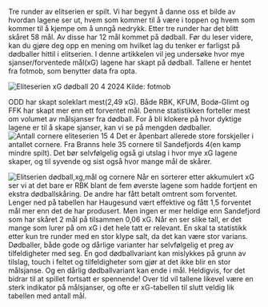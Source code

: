 Tre runder av elitserien er spilt. Vi har begynt å danne oss et bilde av hvordan lagene ser ut, hvem som kommer til å være i toppen og hvem som kommer til å kjempe om å unngå nedrykk. Etter tre runder har det blitt skåret 58 mål. Av disse har 12 mål kommet på dødball. Før du leser videre, kan du gjøre deg opp en mening om hvilket lag du tenker er farligst på dødballer hittil i elitserien. I denne artikkelen vil jeg undersøke hvor mye sjanser/forventede mål(xG) lagene har skapt på dødball. Tallene er hentet fra fotmob, som benytter data fra opta.  

![Eliteserien xG dødball 20 4 2024](https://github.com/n0rthface43/Ball/assets/157420543/5a80f8b4-ef9f-49d0-bd7f-7fb8eb59c4f9) Kilde: fotmob

ODD har skapt soleklart mest(2,49 xG). Både RBK, KFUM, Bodø-Glimt og FFK har skapt mer enn ett forventet mål. Denne statistikken forteller mest om volumet av målsjanser fra dødball. For å bli klokere på hvor dyktige lagene er til å skape sjanser, kan vi se på mengden dødballer.      
![Antall cornere eliteserien 15 4](https://github.com/n0rthface43/Ball/assets/157420543/0cdc2860-5c0f-4659-9158-477722e48eaf)
Det er åpenbart allerede store forskjeller i antallet cornere. Fra Branns hele 35 cornere til Sandefjords 4(en kamp mindre spilt). Det bør selvfølgelig også gi utslag i hvor mye xG lagene skaper, og til syvende og sist også hvor mange mål de skårer.


![Elitserien dødball,xg,mål og cornere](https://github.com/n0rthface43/Ball/assets/157420543/12a76f24-b6c3-4cb4-a364-56f738857ff4)
Når en  sorterer etter akkumulert xG ser vi at det bare er RBK blant de fem øverste lagene som hadde fortjent en ekstra dødballskåring. De andre har fått betalt omtrent som forventet. Lenger ned på tabellen har Haugesund vært effektive og fått 1,5 forventet mål mer enn det de har produsert. Men ingen er mer heldige enn Sandefjord som har skåret 2 mål på tilsammen 0,06 xG. Når en ser slike tall, er det mange som lurer på om xG i det hele tatt er relevant. En skal ta statistikk etter kun tre runder med en stor klype salt, da det kan være stor varians. Dødballer, både gode og dårlige varianter har selvfølgelig et preg av tilfeldigheter med seg. En god dødballvariant kan mislykkes på grunn av tilslag, touch i feltet og tilfeldigheter som gjør at det ikke blir en stor målsjanse. Og en dårlig dødballvariant kan ende i mål. Heldigvis, for det bidrar til at spillet fortsatt er spennende! Over tid vil tallene likevel være en sterk indikator på målsjanser, og ofte er xG-tabellen til slutt veldig lik tabellen med antall mål. 

